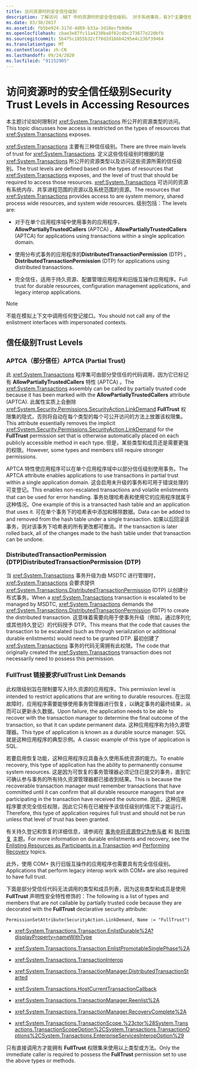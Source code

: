 ```yaml
---
title: 访问资源时的安全信任级别
description: 了解访问 .NET 中的资源时的安全信任级别。 对于系统事务，有3个主要信任级别。
ms.date: 03/30/2017
ms.assetid: fb5be924-317d-4d69-b33a-3d18ecfb9d6e
ms.openlocfilehash: cbae3e87fc11a4230ba8f62cdbc273677e220bfb
ms.sourcegitcommit: 5b475c1855b32cf78d2d1bbb4295e4c236f39464
ms.translationtype: MT
ms.contentlocale: zh-CN
ms.lasthandoff: 09/24/2020
ms.locfileid: "91152905"
---
```

# <a name="security-trust-levels-in-accessing-resources"></a><span data-ttu-id="54b36-104">访问资源时的安全信任级别</span><span class="sxs-lookup"><span data-stu-id="54b36-104">Security Trust Levels in Accessing Resources</span></span>

<span data-ttu-id="54b36-105">本主题讨论如何限制对 <xref:System.Transactions> 所公开的资源类型的访问。</span><span class="sxs-lookup"><span data-stu-id="54b36-105">This topic discusses how access is restricted on the types of resources that <xref:System.Transactions> exposes.</span></span>  
  
 <span data-ttu-id="54b36-106"><xref:System.Transactions> 主要有三种信任级别。</span><span class="sxs-lookup"><span data-stu-id="54b36-106">There are three main levels of trust for <xref:System.Transactions>.</span></span> <span data-ttu-id="54b36-107">定义这些信任级别时根据的是 <xref:System.Transactions> 所公开的资源类型以及访问这些资源所需的信任级别。</span><span class="sxs-lookup"><span data-stu-id="54b36-107">The trust levels are defined based on the types of resources that <xref:System.Transactions> exposes, and the level of trust that should be required to access those resources.</span></span> <span data-ttu-id="54b36-108"><xref:System.Transactions> 可访问的资源有系统内存、共享进程范围的资源以及系统范围的资源。</span><span class="sxs-lookup"><span data-stu-id="54b36-108">The resources that <xref:System.Transactions> provides access to are system memory, shared process wide resources, and system wide resources.</span></span> <span data-ttu-id="54b36-109">级别包括：</span><span class="sxs-lookup"><span data-stu-id="54b36-109">The levels are:</span></span>  
  
- <span data-ttu-id="54b36-110">对于在单个应用程序域中使用事务的应用程序， **AllowPartiallyTrustedCallers** (APTCA) 。</span><span class="sxs-lookup"><span data-stu-id="54b36-110">**AllowPartiallyTrustedCallers** (APTCA) for applications using transactions within a single application domain.</span></span>  
  
- <span data-ttu-id="54b36-111">使用分布式事务的应用程序的**DistributedTransactionPermission** (DTP) 。</span><span class="sxs-lookup"><span data-stu-id="54b36-111">**DistributedTransactionPermission** (DTP) for applications using distributed transactions.</span></span>  
  
- <span data-ttu-id="54b36-112">完全信任，适用于持久资源、配置管理应用程序和旧版互操作应用程序。</span><span class="sxs-lookup"><span data-stu-id="54b36-112">Full trust for durable resources, configuration management applications, and legacy interop applications.</span></span>  
  
> [!NOTE]
> <span data-ttu-id="54b36-113">不能在模拟上下文中调用任何登记接口。</span><span class="sxs-lookup"><span data-stu-id="54b36-113">You should not call any of the enlistment interfaces with impersonated contexts.</span></span>  
  
## <a name="trust-levels"></a><span data-ttu-id="54b36-114">信任级别</span><span class="sxs-lookup"><span data-stu-id="54b36-114">Trust Levels</span></span>  
  
### <a name="aptca-partial-trust"></a><span data-ttu-id="54b36-115">APTCA（部分信任）</span><span class="sxs-lookup"><span data-stu-id="54b36-115">APTCA (Partial Trust)</span></span>  

 <span data-ttu-id="54b36-116">此 <xref:System.Transactions> 程序集可由部分受信任的代码调用，因为它已标记有 **AllowPartiallyTrustedCallers** 特性 (APTCA) 。</span><span class="sxs-lookup"><span data-stu-id="54b36-116">The <xref:System.Transactions> assembly can be called by partially trusted code because it has been marked with the **AllowPartiallyTrustedCallers** attribute (APTCA).</span></span> <span data-ttu-id="54b36-117">此属性实质上会删除 <xref:System.Security.Permissions.SecurityAction.LinkDemand> **FullTrust** 权限集的隐式，否则将自动在每个类型的每个可公开访问的方法上放置该权限集。</span><span class="sxs-lookup"><span data-stu-id="54b36-117">This attribute essentially removes the implicit <xref:System.Security.Permissions.SecurityAction.LinkDemand> for the **FullTrust** permission set that is otherwise automatically placed on each publicly accessible method in each type.</span></span> <span data-ttu-id="54b36-118">但是，某些类型和成员还是需要更强的权限。</span><span class="sxs-lookup"><span data-stu-id="54b36-118">However, some types and members still require stronger permissions.</span></span>  
  
 <span data-ttu-id="54b36-119">APTCA 特性使应用程序可以在单个应用程序域中以部分信任级别使用事务。</span><span class="sxs-lookup"><span data-stu-id="54b36-119">The APTCA attribute enables applications to use transactions in partial trust within a single application domain.</span></span> <span data-ttu-id="54b36-120">这会启用未升级的事务和可用于错误处理的可变登记。</span><span class="sxs-lookup"><span data-stu-id="54b36-120">This enables non-escalated transactions and volatile enlistments that can be used for error handling.</span></span> <span data-ttu-id="54b36-121">事务处理哈希表和使用它的应用程序就属于这种情况。</span><span class="sxs-lookup"><span data-stu-id="54b36-121">One example of this is a transacted hash table and an application that uses it.</span></span> <span data-ttu-id="54b36-122">可在单个事务下的哈希表中添加和移除数据。</span><span class="sxs-lookup"><span data-stu-id="54b36-122">Data can be added to and removed from the hash table under a single transaction.</span></span> <span data-ttu-id="54b36-123">如果以后回滚该事务，则对该事务下哈希表的所有更改都可撤消。</span><span class="sxs-lookup"><span data-stu-id="54b36-123">If the transaction is later rolled back, all of the changes made to the hash table under that transaction can be undone.</span></span>  
  
### <a name="distributedtransactionpermission-dtp"></a><span data-ttu-id="54b36-124">DistributedTransactionPermission (DTP)</span><span class="sxs-lookup"><span data-stu-id="54b36-124">DistributedTransactionPermission (DTP)</span></span>  

 <span data-ttu-id="54b36-125">当 <xref:System.Transactions> 事务升级为由 MSDTC 进行管理时，<xref:System.Transactions> 会要求提供 <xref:System.Transactions.DistributedTransactionPermission> (DTP) 以创建分布式事务。</span><span class="sxs-lookup"><span data-stu-id="54b36-125">When a <xref:System.Transactions> transaction is escalated to be managed by MSDTC, <xref:System.Transactions> demands the <xref:System.Transactions.DistributedTransactionPermission> (DTP) to create the distributed transaction.</span></span> <span data-ttu-id="54b36-126">这意味着需要向用于使事务升级（例如，通过序列化或其他持久登记）的代码授予 DTP。</span><span class="sxs-lookup"><span data-stu-id="54b36-126">This means that the code that causes the transaction to be escalated (such as through serialization or additional durable enlistments) would need to be granted DTP.</span></span> <span data-ttu-id="54b36-127">最初创建了 <xref:System.Transactions> 事务的代码无需拥有此权限。</span><span class="sxs-lookup"><span data-stu-id="54b36-127">The code that originally created the <xref:System.Transactions> transaction does not necessarily need to possess this permission.</span></span>  
  
### <a name="fulltrust-link-demands"></a><span data-ttu-id="54b36-128">FullTrust 链接要求</span><span class="sxs-lookup"><span data-stu-id="54b36-128">FullTrust Link Demands</span></span>  

 <span data-ttu-id="54b36-129">此权限级别旨在限制要写入持久资源的应用程序。</span><span class="sxs-lookup"><span data-stu-id="54b36-129">This permission level is intended to restrict applications that are writing to durable resources.</span></span> <span data-ttu-id="54b36-130">在出现故障时，应用程序需要能够使用事务管理器进行恢复，以确定事务的最终结果，从而可以更新永久数据。</span><span class="sxs-lookup"><span data-stu-id="54b36-130">Upon failure, the application needs to be able to recover with the transaction manager to determine the final outcome of the transaction, so that it can update permanent data.</span></span> <span data-ttu-id="54b36-131">这种应用程序称为持久源管理器。</span><span class="sxs-lookup"><span data-stu-id="54b36-131">This type of application is known as a durable source manager.</span></span> <span data-ttu-id="54b36-132">SQL 就是这种应用程序的典型示例。</span><span class="sxs-lookup"><span data-stu-id="54b36-132">A classic example of this type of application is SQL.</span></span>  
  
 <span data-ttu-id="54b36-133">若要启用恢复功能，这种应用程序应具备永久使用系统资源的能力。</span><span class="sxs-lookup"><span data-stu-id="54b36-133">To enable recovery, this type of application has the ability to permanently consume system resources.</span></span> <span data-ttu-id="54b36-134">这是因为可恢复的事务管理器必须记住已提交的事务，直到它可确认参与事务的所有持久资源管理器都已接收到结果。</span><span class="sxs-lookup"><span data-stu-id="54b36-134">This is because the recoverable transaction manager must remember transactions that have committed until it can confirm that all durable resource managers that are participating in the transaction have received the outcome.</span></span> <span data-ttu-id="54b36-135">因此，这种应用程序要求完全信任权限，因此它只有在已被授予该信任级别的情况下才能运行。</span><span class="sxs-lookup"><span data-stu-id="54b36-135">Therefore, this type of application requires full trust and should not be run unless that level of trust has been granted.</span></span>  
  
 <span data-ttu-id="54b36-136">有关持久登记和恢复的详细信息，请参阅在 [事务中将资源登记为参与者](enlisting-resources-as-participants-in-a-transaction.md) 和 [执行恢复](performing-recovery.md) 主题。</span><span class="sxs-lookup"><span data-stu-id="54b36-136">For more information on durable enlistments and recovery, see the [Enlisting Resources as Participants in a Transaction](enlisting-resources-as-participants-in-a-transaction.md) and [Performing Recovery](performing-recovery.md) topics.</span></span>  
  
 <span data-ttu-id="54b36-137">此外，使用 COM+ 执行旧版互操作的应用程序也需要具有完全信任级别。</span><span class="sxs-lookup"><span data-stu-id="54b36-137">Applications that perform legacy interop work with COM+ are also required to have full trust.</span></span>  
  
 <span data-ttu-id="54b36-138">下面是部分受信任代码无法调用的类型和成员列表，因为这些类型和成员是使用 **FullTrust** 声明性安全特性修饰的：</span><span class="sxs-lookup"><span data-stu-id="54b36-138">The following is a list of types and members that are not callable by partially trusted code because they are decorated with the **FullTrust** declarative security attribute:</span></span>  
  
 `PermissionSetAttribute(SecurityAction.LinkDemand, Name := "FullTrust")`  
  
- <xref:System.Transactions.Transaction.EnlistDurable%2A?displayProperty=nameWithType>  
  
- <xref:System.Transactions.Transaction.EnlistPromotableSinglePhase%2A>  
  
- <xref:System.Transactions.TransactionInterop>  
  
- <xref:System.Transactions.TransactionManager.DistributedTransactionStarted>  
  
- <xref:System.Transactions.HostCurrentTransactionCallback>  
  
- <xref:System.Transactions.TransactionManager.Reenlist%2A>  
  
- <xref:System.Transactions.TransactionManager.RecoveryComplete%2A>  
  
- <xref:System.Transactions.TransactionScope.%23ctor%28System.Transactions.TransactionScopeOption%2CSystem.Transactions.TransactionOptions%2CSystem.Transactions.EnterpriseServicesInteropOption%29>  
  
 <span data-ttu-id="54b36-139">只有直接调用方才能拥有 **FullTrust** 权限集来使用以上类型或方法。</span><span class="sxs-lookup"><span data-stu-id="54b36-139">Only the immediate caller is required to possess the **FullTrust** permission set to use the above types or methods.</span></span>
